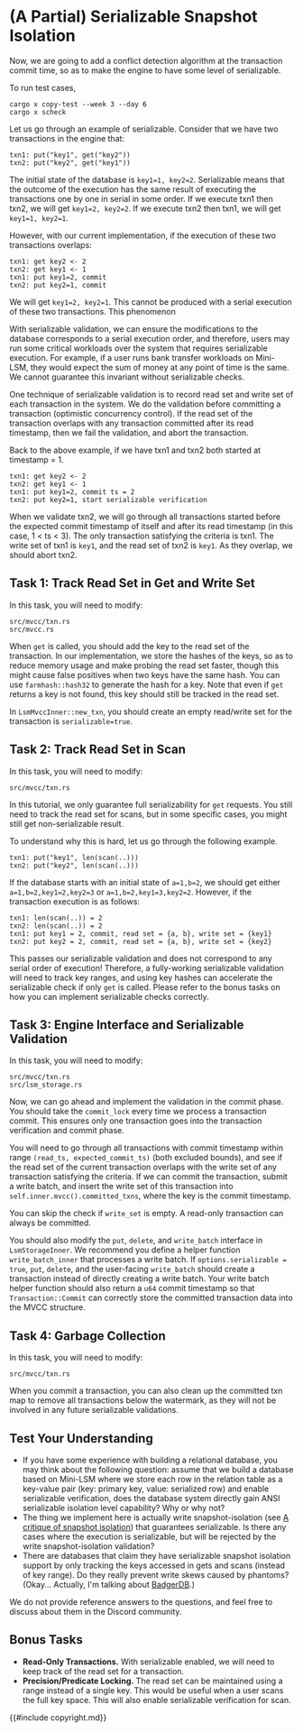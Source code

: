 # (A Partial) Serializable Snapshot Isolation

Now, we are going to add a conflict detection algorithm at the transaction commit time, so as to make the engine to have some level of serializable.

To run test cases,

```
cargo x copy-test --week 3 --day 6
cargo x scheck
```

Let us go through an example of serializable. Consider that we have two transactions in the engine that:

```
txn1: put("key1", get("key2"))
txn2: put("key2", get("key1"))
```

The initial state of the database is `key1=1, key2=2`. Serializable means that the outcome of the execution has the same result of executing the transactions one by one in serial in some order. If we execute txn1 then txn2, we will get `key1=2, key2=2`. If we execute txn2 then txn1, we will get `key1=1, key2=1`.

However, with our current implementation, if the execution of these two transactions overlaps:

```
txn1: get key2 <- 2
txn2: get key1 <- 1
txn1: put key1=2, commit
txn2: put key2=1, commit
```

We will get `key1=2, key2=1`. This cannot be produced with a serial execution of these two transactions. This phenomenon 

With serializable validation, we can ensure the modifications to the database corresponds to a serial execution order, and therefore, users may run some critical workloads over the system that requires serializable execution. For example, if a user runs bank transfer workloads on Mini-LSM, they would expect the sum of money at any point of time is the same. We cannot guarantee this invariant without serializable checks. 

One technique of serializable validation is to record read set and write set of each transaction in the system. We do the validation before committing a transaction (optimistic concurrency control). If the read set of the transaction overlaps with any transaction committed after its read timestamp, then we fail the validation, and abort the transaction.

Back to the above example, if we have txn1 and txn2 both started at timestamp = 1.

```
txn1: get key2 <- 2
txn2: get key1 <- 1
txn1: put key1=2, commit ts = 2
txn2: put key2=1, start serializable verification
```

When we validate txn2, we will go through all transactions started before the expected commit timestamp of itself and after its read timestamp (in this case, 1 < ts < 3). The only transaction satisfying the criteria is txn1. The write set of txn1 is `key1`, and the read set of txn2 is `key1`. As they overlap, we should abort txn2.

## Task 1: Track Read Set in Get and Write Set

In this task, you will need to modify:

```
src/mvcc/txn.rs
src/mvcc.rs
```

When `get` is called, you should add the key to the read set of the transaction. In our implementation, we store the hashes of the keys, so as to reduce memory usage and make probing the read set faster, though this might cause false positives when two keys have the same hash. You can use `farmhash::hash32` to generate the hash for a key. Note that even if `get` returns a key is not found, this key should still be tracked in the read set.

In `LsmMvccInner::new_txn`, you should create an empty read/write set for the transaction is `serializable=true`.

## Task 2: Track Read Set in Scan

In this task, you will need to modify:

```
src/mvcc/txn.rs
```

In this tutorial, we only guarantee full serializability for `get` requests. You still need to track the read set for scans, but in some specific cases, you might still get non-serializable result.

To understand why this is hard, let us go through the following example.

```
txn1: put("key1", len(scan(..)))
txn2: put("key2", len(scan(..)))
```

If the database starts with an initial state of `a=1,b=2`, we should get either `a=1,b=2,key1=2,key2=3` or `a=1,b=2,key1=3,key2=2`. However, if the transaction execution is as follows:

```
txn1: len(scan(..)) = 2
txn2: len(scan(..)) = 2
txn1: put key1 = 2, commit, read set = {a, b}, write set = {key1}
txn2: put key2 = 2, commit, read set = {a, b}, write set = {key2}
```

This passes our serializable validation and does not correspond to any serial order of execution! Therefore, a fully-working serializable validation will need to track key ranges, and using key hashes can accelerate the serializable check if only `get` is called. Please refer to the bonus tasks on how you can implement serializable checks correctly.

## Task 3: Engine Interface and Serializable Validation

In this task, you will need to modify:

```
src/mvcc/txn.rs
src/lsm_storage.rs
```

Now, we can go ahead and implement the validation in the commit phase. You should take the `commit_lock` every time we process a transaction commit. This ensures only one transaction goes into the transaction verification and commit phase.

You will need to go through all transactions with commit timestamp within range `(read_ts, expected_commit_ts)` (both excluded bounds), and see if the read set of the current transaction overlaps with the write set of any transaction satisfying the criteria. If we can commit the transaction, submit a write batch, and insert the write set of this transaction into `self.inner.mvcc().committed_txns`, where the key is the commit timestamp.

You can skip the check if `write_set` is empty. A read-only transaction can always be committed.

You should also modify the `put`, `delete`, and `write_batch` interface in `LsmStorageInner`. We recommend you define a helper function `write_batch_inner` that processes a write batch. If `options.serializable = true`, `put`, `delete`, and the user-facing `write_batch` should create a transaction instead of directly creating a write batch. Your write batch helper function should also return a `u64` commit timestamp so that `Transaction::Commit` can correctly store the committed transaction data into the MVCC structure.

## Task 4: Garbage Collection

In this task, you will need to modify:

```
src/mvcc/txn.rs
```

When you commit a transaction, you can also clean up the committed txn map to remove all transactions below the watermark, as they will not be involved in any future serializable validations.

## Test Your Understanding

* If you have some experience with building a relational database, you may think about the following question: assume that we build a database based on Mini-LSM where we store each row in the relation table as a key-value pair (key: primary key, value: serialized row) and enable serializable verification, does the database system directly gain ANSI serializable isolation level capability? Why or why not?
* The thing we implement here is actually write snapshot-isolation (see [A critique of snapshot isolation](https://dl.acm.org/doi/abs/10.1145/2168836.2168853)) that guarantees serializable. Is there any cases where the execution is serializable, but will be rejected by the write snapshot-isolation validation?
* There are databases that claim they have serializable snapshot isolation support by only tracking the keys accessed in gets and scans (instead of key range). Do they really prevent write skews caused by phantoms? (Okay... Actually, I'm talking about [BadgerDB](https://dgraph.io/blog/post/badger-txn/).)

We do not provide reference answers to the questions, and feel free to discuss about them in the Discord community.

## Bonus Tasks

* **Read-Only Transactions.** With serializable enabled, we will need to keep track of the read set for a transaction.
* **Precision/Predicate Locking.** The read set can be maintained using a range instead of a single key. This would be useful when a user scans the full key space. This will also enable serializable verification for scan.

{{#include copyright.md}}
